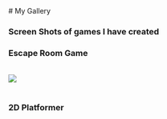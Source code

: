 
<body>
# My Gallery

### Screen Shots of games I have created
<h3> Escape Room Game</h3>
<br>
<img src="file:///C:/Users/matts/AppData/Local/Temp/Temp1_Capture.zip/Capture.webp">
<br>
<br>
<h3> 2D Platformer </h3>
</body>





